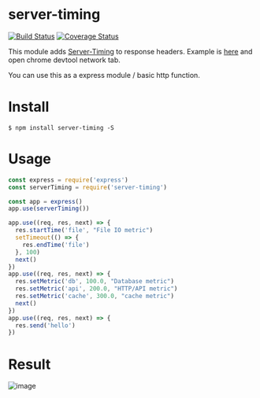 # server-timing
[![Build Status](https://travis-ci.org/yosuke-furukawa/server-timing.svg?branch=master)](https://travis-ci.org/yosuke-furukawa/server-timing)
[![Coverage Status](https://coveralls.io/repos/github/yosuke-furukawa/server-timing/badge.svg?branch=improve_coverage)](https://coveralls.io/github/yosuke-furukawa/server-timing?branch=improve_coverage)

This module adds [Server-Timing](https://www.w3.org/TR/server-timing/) to response headers.
Example is [here](https://server-timing.now.sh/) and open chrome devtool network tab.

You can use this as a express module / basic http function.

# Install

```
$ npm install server-timing -S
```

# Usage

```javascript
const express = require('express')
const serverTiming = require('server-timing')

const app = express()
app.use(serverTiming())

app.use((req, res, next) => {
  res.startTime('file', "File IO metric")
  setTimeout(() => {
    res.endTime('file')
  }, 100)
  next()
})
app.use((req, res, next) => {
  res.setMetric('db', 100.0, "Database metric")
  res.setMetric('api', 200.0, "HTTP/API metric")
  res.setMetric('cache', 300.0, "cache metric")
  next()
})
app.use((req, res, next) => {
  res.send('hello')
})
```

# Result
![image](https://cloud.githubusercontent.com/assets/555645/22737265/b5b5204e-ee45-11e6-82c5-776a5313d120.png)
